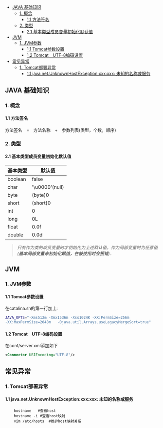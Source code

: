 <!-- MarkdownTOC -->

- [JAVA 基础知识](#JAVA-基础知识)
    - [1. 概念](#1-概念)
        - [1.1 方法签名](#11-方法签名)
    - [2. 类型](#2-类型)
        - [2.1 基本类型成员变量初始化默认值](#21-基本类型成员变量初始化默认值)
- [JVM](#JVM)
    - [1. JVM参数](#1-JVM参数)
        - [1.1 Tomcat参数设置](#11-Tomcat参数设置)
        - [1.2 Tomcat　UTF-8编码设置](#12-Tomcat　UTF-8编码设置)
- [常见异常](#常见异常)
    - [1. Tomcat部署异常](#1-Tomcat部署异常)
        - [1.1 java.net.UnknownHostException:xxx:xxx: 未知的名称或服务](#11-javanetUnknownHostExceptionxxxxxx-未知的名称或服务)

<!-- /MarkdownTOC -->
## JAVA 基础知识
### 1. 概念
#### 1.1 方法签名
方法签名　=　方法名称　+　参数列表(类型，个数，顺序)
### 2. 类型
#### 2.1 基本类型成员变量初始化默认值
| 基本类型 |     默认值     |
|----------|----------------|
| boolean  | false          |
| char     | '\u0000'(null) |
| byte     | (byte)0        |
| short    | (short)0       |
| int      | 0              |
| long     | 0L             |
| float    | 0.0f           |
| double   | 0.0d           |

>*只有作为类的成员变量时才初始化为上述默认值，作为局部变量时为任意值(**基本局部变量未初始化赋值，在被使用时会报错**)．*

## JVM

### 1. JVM参数

#### 1.1 Tomcat参数设置
在catalina.sh的第一行加上:
```sh
JAVA_OPTS="-Xms512m -Xmx1536m -Xss1024K -XX:PermSize=256m 
-XX:MaxPermSize=2048m   -Djava.util.Arrays.useLegacyMergeSort=true"
```
#### 1.2 Tomcat　UTF-8编码设置
在conf/server.xml添加如下
```xml
<Connector URIEncoding="UTF-8"/>
```

## 常见异常
### 1. Tomcat部署异常
#### 1.1 java.net.UnknownHostException:xxx:xxx: 未知的名称或服务

```shell
    hostname   #查看host
    hostname -i #查看host映射
    vim /etc/hosts  #维护host映射关系
```
